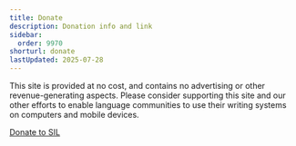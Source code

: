 ```yaml
---
title: Donate
description: Donation info and link
sidebar:
  order: 9970
shorturl: donate
lastUpdated: 2025-07-28
---
```


This site is provided at no cost, and contains no advertising or other revenue-generating aspects. Please consider supporting this site and our other efforts to enable language communities to use their writing systems on computers and mobile devices.

[Donate to SIL][sil-donate]


[sil-donate]: https://software.sil.org/give
